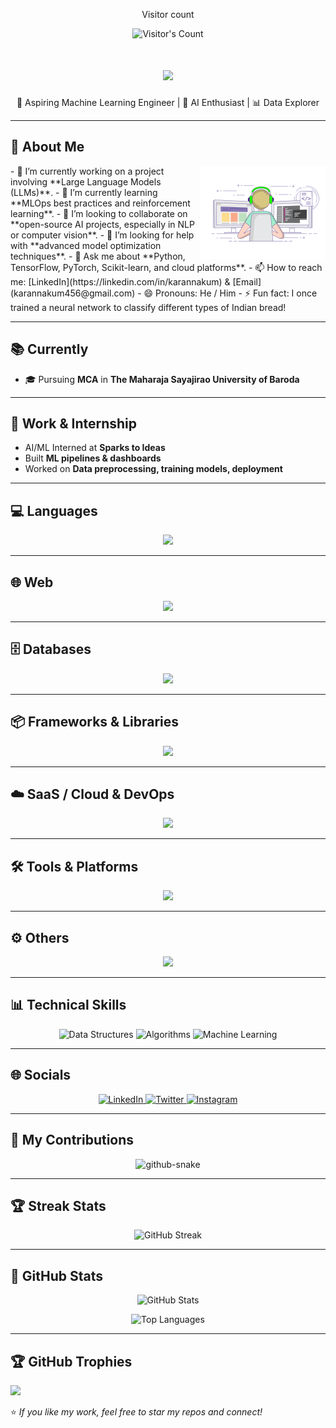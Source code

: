 <div align="center">
  <p>Visitor count</p>
  <img src="https://komarev.com/ghpvc/?username=karannakum197" alt="Visitor's Count" />
</div>
<h1 align="center">
    <img src="https://readme-typing-svg.herokuapp.com/?font=Inter&size=48&center=true&vCenter=true&width=500&height=70&color=4493F8&duration=4000&lines=Hi+There!+👋;+I'm+Karan+Nakum!;" />
</h1>
<p align="center">🤖 Aspiring Machine Learning Engineer | 🧠 AI Enthusiast | 📊 Data Explorer</p>

---
## 🚀 About Me
<img align="right" alt="coding" width=200 src="git.gif">
- 🔭 I’m currently working on a project involving **Large Language Models (LLMs)**.
- 🌱 I’m currently learning **MLOps best practices and reinforcement learning**.
- 👯 I’m looking to collaborate on **open-source AI projects, especially in NLP or computer vision**.
- 🤔 I’m looking for help with **advanced model optimization techniques**.
- 💬 Ask me about **Python, TensorFlow, PyTorch, Scikit-learn, and cloud platforms**.
- 📫 How to reach me: [LinkedIn](https://linkedin.com/in/karannakum) & [Email](karannakum456@gmail.com)
- 😄 Pronouns: He / Him
- ⚡ Fun fact: I once trained a neural network to classify different types of Indian bread!

---
## 📚 Currently
- 🎓 Pursuing **MCA** in **The Maharaja Sayajirao University of Baroda**

---

## 💼 Work & Internship
- AI/ML Interned at **Sparks to Ideas**
- Built **ML pipelines & dashboards**
- Worked on **Data preprocessing, training models, deployment**

---



## 💻 Languages
<p align="center">
  <a href="https://skillicons.dev">
    <img src="https://skillicons.dev/icons?i=c,cpp,cs,java,python" />
  </a>
</p>

---

## 🌐 Web
<p align="center">
  <a href="https://skillicons.dev">
    <img src="https://skillicons.dev/icons?i=html,css,php,js" />
  </a>
</p>

---

## 🗄 Databases
<p align="center">
  <a href="https://skillicons.dev">
    <img src="https://skillicons.dev/icons?i=mysql,sqlite,firebase,supabase" />
  </a>
</p>

---
## 📦 Frameworks & Libraries

<p align="center">
  <a href="https://skillicons.dev">
    <img src="https://skillicons.dev/icons?i=pytorch,tensorflow,sklearn,opencv,flask,dotnet" />
  </a>
</p>

---

## ☁️ SaaS / Cloud & DevOps

<p align="center">
  <a href="https://skillicons.dev">
    <img src="https://skillicons.dev/icons?i=aws,vercel,azure,firebase,gcp" />
  </a>
</p>

---
## 🛠 Tools & Platforms

<p align="center">
  <a href="https://skillicons.dev">
    <img src="https://skillicons.dev/icons?i=androidstudio,anaconda,visualstudio,vscode,arduino,sublime" />
  </a>
</p>

---

## ⚙️ Others
<p align="center">
  <a href="https://skillicons.dev">
    <img src="https://skillicons.dev/icons?i=raspberrypi,git,github,androidstudio,anaconda,discord" />
  </a>
</p>

---

## 📊 Technical Skills
<p align="center"> <img src="https://img.shields.io/badge/Data%20Structures-%23FFA500?style=for-the-badge&logo=code&logoColor=white" alt="Data Structures" /> <img src="https://img.shields.io/badge/Algorithms-%23FFD700?style=for-the-badge&logo=code&logoColor=white" alt="Algorithms" /> <img src="https://img.shields.io/badge/Machine%20Learning-%23FF0000?style=for-the-badge&logo=ai&logoColor=white" alt="Machine Learning" /> </p>

---

## 🌐 Socials
<p align="center">
  <a href="https://www.linkedin.com/in/karannakum" target="_blank">
    <img src="https://skillicons.dev/icons?i=linkedin" width="50" alt="LinkedIn" />
  </a>
  
  <a href="https://twitter.com/karannakum197" target="_blank">
    <img src="https://skillicons.dev/icons?i=twitter" width="50" alt="Twitter" />
  </a>
  <a href="https://instagram.com/karan_nakum_19" target="_blank">
    <img src="https://skillicons.dev/icons?i=instagram" width="50" alt="Instagram" />
  </a>

</p>

---

## 🐍 My Contributions

<div align="center">
  <picture>
    <source media="(prefers-color-scheme: dark)" srcset="https://raw.githubusercontent.com/karannakum197/karannakum197/output/github-contribution-grid-snake-dark.svg" />
    <source media="(prefers-color-scheme: light)" srcset="https://raw.githubusercontent.com/karannakum197/karannakum197/output/github-contribution-grid-snake.svg" />
    <img alt="github-snake" src="https://raw.githubusercontent.com/{USERNAME}/{USERNAME}/output/github-contribution-grid-snake.svg" />
  </picture>
</div>

---

## 🏆 Streak Stats
<p align="center">
  <img src="https://github-readme-streak-stats.herokuapp.com/?user=KaranNakum197&theme=radical" alt="GitHub Streak"/>
</p>

---

## 🚀 GitHub Stats
<p align="center">
  <img src="https://github-readme-stats.vercel.app/api?username=KaranNakum197&show_icons=true&theme=radical" alt="GitHub Stats"/>
</p>
<p align="center">
  <img src="https://github-readme-stats.vercel.app/api/top-langs/?username=KaranNakum197&layout=compact&theme=radical" alt="Top Languages"/>
</p>

---
## 🏆 GitHub Trophies
![](https://github-profile-trophy.vercel.app/?username=karannakum197&theme=radical&no-frame=false&no-bg=true&margin-w=4)

⭐ *If you like my work, feel free to star my repos and connect!*


